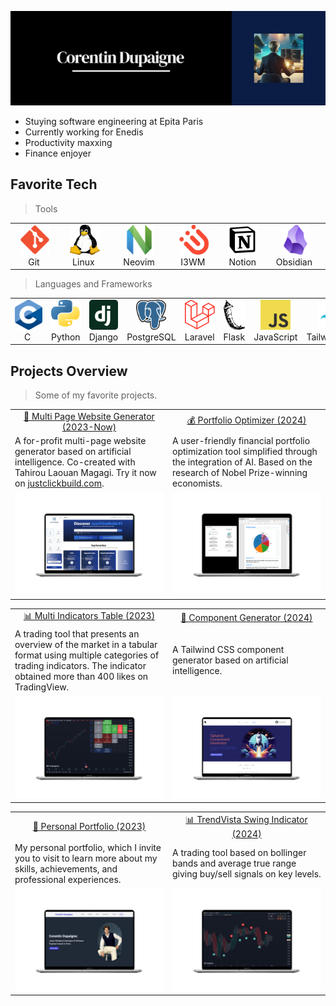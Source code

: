 ![Header](banner.png)

- Stuying software engineering at Epita Paris
- Currently working for Enedis
- Productivity maxxing
- Finance enjoyer


<h2 align="left" id="macropower-tech">Favorite Tech</h2>

<blockquote>Tools</blockquote>
<table>
  <tr>
    <td align="center" width="96">
        <img src="images/logos/git_logo.png" width="48" height="48" alt="Git" />
      <br>&nbsp;&nbsp;&nbsp;&nbsp;Git&nbsp;&nbsp;&nbsp;&nbsp;&nbsp;
    </td>
    <td align="center" width="96">
        <img src="images/logos/linux_logo.webp" width="48" height="48" alt="Linux" />
      <br>&nbsp;&nbsp;Linux&nbsp;&nbsp;&nbsp;
    </td>
    <td align="center" width="96">
        <img src="images/logos/neovimio-icon.svg" width="48" height="48" alt="Neovim" />
      <br>&nbsp;&nbsp;&nbsp;Neovim&nbsp;&nbsp;&nbsp;
    </td>
    <td align="center" width="96">
        <img src="images/logos/i3wm.png" width="48" height="48" alt="I3WM" />
      <br>&nbsp;&nbsp;I3WM&nbsp;&nbsp;&nbsp;
    </td>
    <td align="center" width="96">
        <img src="images/logos/notion_logo.png" width="48" height="48" alt="Notion" />
      <br>Notion
    </td>
    <td align="center" width="96">
        <img src="images/logos/obsidian.png" width="48" height="48" alt="Obsidian" />
      <br>&nbsp;&nbsp;Obsidian&nbsp;&nbsp;&nbsp;
    </td>
  </tr>
</table>


<blockquote>Languages and Frameworks</blockquote>
<table>
  <tr>
    <td align="center" width="96">
        <img src="images/logos/c_logo.png" width="48" height="48" alt="C" />
      <br>&nbsp;&nbsp;&nbsp;&nbsp;C&nbsp;&nbsp;&nbsp;&nbsp;&nbsp;
    </td>
    <td align="center" width="96">
        <img src="images/logos/python_logo.png" width="48" height="48" alt="Python" />
      <br>Python
    </td>
    <td align="center" width="96">
        <img src="images/logos/django_logo.svg" width="48" height="48" alt="Django" />
      <br>Django
    </td>
    <td align="center" width="96">
        <img src="images/logos/postgres_log.svg" width="48" height="48" alt="PostgreSQL" />
      <br>PostgreSQL
    </td>
    <td align="center" width="96">
        <img src="images/logos/laravel_logo.png" width="48" height="48" alt="Laravel" />
      <br>Laravel
    </td>
    <td align="center" width="96">
        <img src="images/logos/flask_logo.png" width="48" height="48" alt="Flask" />
      <br>Flask
    </td>
    <td align="center" width="96">
        <img src="images/logos/js_logo.png" width="48" height="48" alt="JavaScript" />
      <br>JavaScript
    </td>
    <td align="center" width="96">
        <img src="images/logos/tailwind_css_logo.png" width="48" height="48" alt="TailwindCSS" />
      <br>TailwindCSS
    </td>
  </tr>
</table>


## Projects Overview

> Some of my favorite projects.

<table>
  <tr>
    <td align="center" width="50%"><a href="https://justclickbuild.com">🤖 Multi Page Website Generator (2023-Now)</a></td>
    <td align="center" width="50%"><a href="https://github.com/Juicyyyyyyy/portfolio_optimizer">💰 Portfolio Optimizer (2024)</a></td>
  </tr>
  <tr>
    <td>A for-profit multi-page website generator based on artificial intelligence. Co-created with Tahirou Laouan Magagi. Try it now on <a href="http://justclickbuild.com">justclickbuild.com</a>.
</td>
    <td>A user-friendly financial portfolio optimization tool simplified through the integration of AI. Based on the research of Nobel Prize-winning economists.</td>
  </tr>
  <tr>
    <td><a href="https://justclickbuild.com"><img src="jcb_page.png" width="100%"></a></td>
    <td><a href="https://github.com/Juicyyyyyyy/portfolio_optimizer"><img src="portfolio_optimizer_v2.png" width="100%"></a></td>
  </tr>
</table>
<table>
  <tr>
    <td align="center" width="50%"><a href="https://www.tradingview.com/script/EKlYtPwv/">📊 Multi Indicators Table (2023)</a></td>
    <td align="center" width="50%"><a href="https://github.com/Juicyyyyyyy/component_generator">🤖 Component Generator (2024)</a></td>
  </tr>
  <tr>
    <td>A trading tool that presents an overview of the market in a tabular format using multiple categories of trading indicators. The indicator obtained more than 400 likes on TradingView. 
</td>
    <td>A Tailwind CSS component generator based on artificial intelligence.</td>
  </tr>
  <tr>
    <td><a href="https://www.tradingview.com/script/EKlYtPwv/"><img src="multi_indicator.png" width="100%"></a></td>
    <td><a href="https://github.com/Juicyyyyyyy/component_generator"><img src="component_generator.png" width="100%"></a></td>
  </tr>
</table>

<table>
  <tr>
    <td align="center" width="50%"><a href="https://corentindupaigne.herokuapp.com">💼 Personal Portfolio (2023)</a></td>
    <td align="center" width="50%"><a href="https://www.tradingview.com/script/R12WO2J5-TrendVista-Swing-Indicator/">📊 TrendVista Swing Indicator (2024)</a></td>
  </tr>
  <tr>
    <td>My personal portfolio, which I invite you to visit to learn more about my skills, achievements, and professional experiences.
</td>
    <td>A trading tool based on bollinger bands and average true range giving buy/sell signals on key levels.</td>
  </tr>
  <tr>
    <td><a href="https://corentindupaigne.herokuapp.com"><img src="personal_portfolio.png" width="100%"></a></td>
    <td><a href="https://www.tradingview.com/script/R12WO2J5-TrendVista-Swing-Indicator/"><img src="trend_vista_indicator_illustration.png" width="100%"></a></td>
  </tr>
</table>
